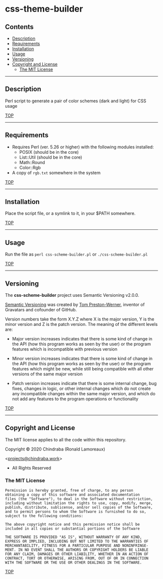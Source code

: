 # css-theme-builder

## Contents

-  [Description](#description)
-  [Requirements](#requirements)
-  [Installation](#installation)
-  [Usage](#usage)
-  [Versioning](#versioning)
-  [Copyright and License](#copyright-and-license)
   -  [The MIT License](#the-mit-license)


---
## Description

Perl script to generate a pair of color schemes (dark and light) for CSS usage

[TOP](#contents)

---
## Requirements

-  Requires Perl (ver. 5.26 or higher) with the following modules installed:
   -  POSIX (should be in the core)
   -  List::Util (should be in the core)
   -  Math::Round
   -  Color::Rgb
-  A copy of `rgb.txt` somewhere in the system

[TOP](#contents)

---
## Installation

Place the script file, or a symlink to it, in your $PATH somewhere.

[TOP](#contents)

---
## Usage

Run the file as `perl css-scheme-builder.pl` or `./css-scheme-builder.pl`

[TOP](#contents)

---
## Versioning

The **css-scheme-builder** project uses Semantic Versioning v2.0.0.

[Semantic Versioning](https://semver.org/spec/v2.0.0.html) was created by [Tom Preston-Werner](http://tom.preston-werner.com/), inventor of Gravatars and cofounder of GitHub.

Version numbers take the form X.Y.Z where X is the major version, Y is the minor version and Z is the patch version. The meaning of the different levels are:

* Major version increases indicates that there is some kind of change in the API (how this program works as seen by the user) or the program features which is incompatible with previous version

* Minor version increases indicates that there is some kind of change in the API (how this program works as seen by the user) or the program features which might be new, while still being compatible with all other versions of the same major version

* Patch version increases indicate that there is some internal change, bug fixes, changes in logic, or other internal changes which do not create any incompatible changes within the same major version, and which do not add any features to the program operations or functionality

[TOP](#contents)

---
## Copyright and License

The MIT license applies to all the code within this repository.

Copyright © 2020  Chindraba (Ronald Lamoreaux)

   <[projects@chindraba.work](mailto:projects@chindraba.work?subject=Project%20css-scheme-builder)>

- All Rights Reserved

### The MIT License

    Permission is hereby granted, free of charge, to any person
    obtaining a copy of this software and associated documentation
    files (the "Software"), to deal in the Software without restriction,
    including without limitation the rights to use, copy, modify, merge,
    publish, distribute, sublicense, and/or sell copies of the Software,
    and to permit persons to whom the Software is furnished to do so,
    subject to the following conditions:

    The above copyright notice and this permission notice shall be
    included in all copies or substantial portions of the Software

    THE SOFTWARE IS PROVIDED "AS IS", WITHOUT WARRANTY OF ANY KIND,
    EXPRESS OR IMPLIED, INCLUDING BUT NOT LIMITED TO THE WARRANTIES OF
    MERCHANTABILITY, FITNESS FOR A PARTICULAR PURPOSE AND NONINFRINGE-
    MENT. IN NO EVENT SHALL THE AUTHORS OR COPYRIGHT HOLDERS BE LIABLE
    FOR ANY CLAIM, DAMAGES OR OTHER LIABILITY, WHETHER IN AN ACTION OF
    CONTRACT, TORT OR OTHERWISE, ARISING FROM, OUT OF OR IN CONNECTION
    WITH THE SOFTWARE OR THE USE OR OTHER DEALINGS IN THE SOFTWARE.

[TOP](#contents)

